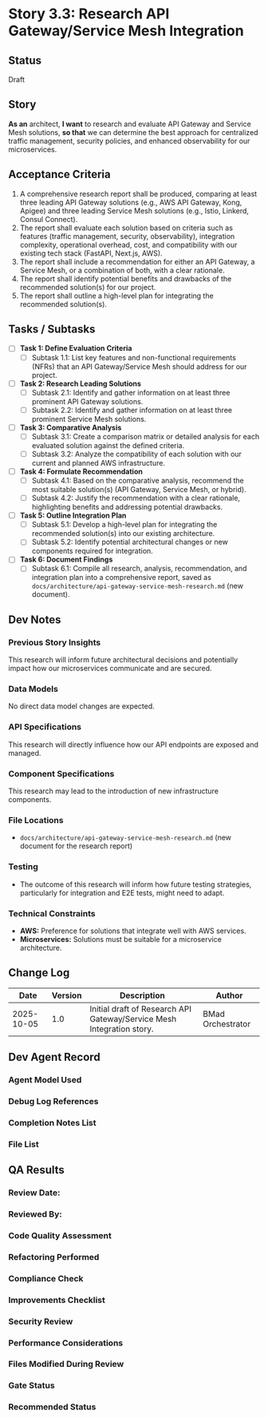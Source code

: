 # Story 3.3: Research API Gateway/Service Mesh Integration

## Status
Draft

## Story
**As an** architect,
**I want** to research and evaluate API Gateway and Service Mesh solutions,
**so that** we can determine the best approach for centralized traffic management, security policies, and enhanced observability for our microservices.

## Acceptance Criteria
1.  A comprehensive research report shall be produced, comparing at least three leading API Gateway solutions (e.g., AWS API Gateway, Kong, Apigee) and three leading Service Mesh solutions (e.g., Istio, Linkerd, Consul Connect).
2.  The report shall evaluate each solution based on criteria such as features (traffic management, security, observability), integration complexity, operational overhead, cost, and compatibility with our existing tech stack (FastAPI, Next.js, AWS).
3.  The report shall include a recommendation for either an API Gateway, a Service Mesh, or a combination of both, with a clear rationale.
4.  The report shall identify potential benefits and drawbacks of the recommended solution(s) for our project.
5.  The report shall outline a high-level plan for integrating the recommended solution(s).

## Tasks / Subtasks
- [ ] **Task 1: Define Evaluation Criteria**
  - [ ] Subtask 1.1: List key features and non-functional requirements (NFRs) that an API Gateway/Service Mesh should address for our project.
- [ ] **Task 2: Research Leading Solutions**
  - [ ] Subtask 2.1: Identify and gather information on at least three prominent API Gateway solutions.
  - [ ] Subtask 2.2: Identify and gather information on at least three prominent Service Mesh solutions.
- [ ] **Task 3: Comparative Analysis**
  - [ ] Subtask 3.1: Create a comparison matrix or detailed analysis for each evaluated solution against the defined criteria.
  - [ ] Subtask 3.2: Analyze the compatibility of each solution with our current and planned AWS infrastructure.
- [ ] **Task 4: Formulate Recommendation**
  - [ ] Subtask 4.1: Based on the comparative analysis, recommend the most suitable solution(s) (API Gateway, Service Mesh, or hybrid).
  - [ ] Subtask 4.2: Justify the recommendation with a clear rationale, highlighting benefits and addressing potential drawbacks.
- [ ] **Task 5: Outline Integration Plan**
  - [ ] Subtask 5.1: Develop a high-level plan for integrating the recommended solution(s) into our existing architecture.
  - [ ] Subtask 5.2: Identify potential architectural changes or new components required for integration.
- [ ] **Task 6: Document Findings**
  - [ ] Subtask 6.1: Compile all research, analysis, recommendation, and integration plan into a comprehensive report, saved as `docs/architecture/api-gateway-service-mesh-research.md` (new document).

## Dev Notes

### Previous Story Insights
This research will inform future architectural decisions and potentially impact how our microservices communicate and are secured.

### Data Models
No direct data model changes are expected.

### API Specifications
This research will directly influence how our API endpoints are exposed and managed.

### Component Specifications
This research may lead to the introduction of new infrastructure components.

### File Locations
- `docs/architecture/api-gateway-service-mesh-research.md` (new document for the research report)

### Testing
- The outcome of this research will inform how future testing strategies, particularly for integration and E2E tests, might need to adapt.

### Technical Constraints
- **AWS:** Preference for solutions that integrate well with AWS services.
- **Microservices:** Solutions must be suitable for a microservice architecture.

## Change Log
| Date | Version | Description | Author |
|---|---|---|---|
| 2025-10-05 | 1.0 | Initial draft of Research API Gateway/Service Mesh Integration story. | BMad Orchestrator |

## Dev Agent Record
### Agent Model Used
### Debug Log References
### Completion Notes List
### File List

## QA Results

### Review Date:

### Reviewed By:

### Code Quality Assessment

### Refactoring Performed

### Compliance Check

### Improvements Checklist

### Security Review

### Performance Considerations

### Files Modified During Review

### Gate Status

### Recommended Status
